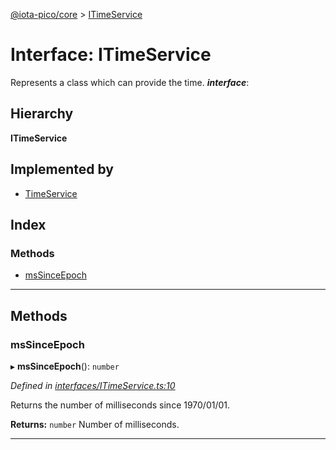 [@iota-pico/core](../README.md) > [ITimeService](../interfaces/itimeservice.md)

# Interface: ITimeService

Represents a class which can provide the time.
*__interface__*: 

## Hierarchy

**ITimeService**

## Implemented by

* [TimeService](../classes/timeservice.md)

## Index

### Methods

* [msSinceEpoch](itimeservice.md#mssinceepoch)

---

## Methods

<a id="mssinceepoch"></a>

###  msSinceEpoch

▸ **msSinceEpoch**(): `number`

*Defined in [interfaces/ITimeService.ts:10](https://github.com/iota-pico/core/blob/938a9ad/src/interfaces/ITimeService.ts#L10)*

Returns the number of milliseconds since 1970/01/01.

**Returns:** `number`
Number of milliseconds.

___

